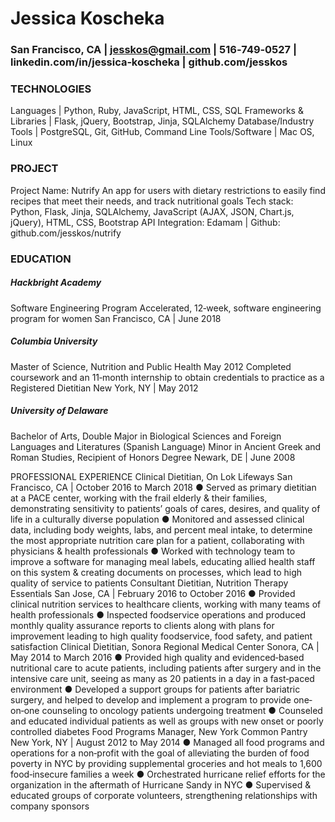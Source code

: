 # Jessica Koscheka
### San Francisco, CA | jesskos@gmail.com | 516‐749‐0527 | linkedin.com/in/jessica‐koscheka | github.com/jesskos
### TECHNOLOGIES
Languages | Python, Ruby, JavaScript, HTML, CSS, SQL
Frameworks & Libraries | Flask, jQuery, Bootstrap, Jinja, SQLAlchemy Database/Industry Tools | PostgreSQL, Git, GitHub, Command Line Tools/Software | Mac OS, Linux

### PROJECT
Project Name: Nutrify
An app for users with dietary restrictions to easily find recipes that meet their needs, and track nutritional goals Tech stack: Python, Flask, Jinja, SQLAlchemy, JavaScript (AJAX, JSON, Chart.js, jQuery), HTML, CSS, Bootstrap API Integration: Edamam | Github: github.com/jesskos/nutrify

### EDUCATION 
#####  Hackbright Academy
Software Engineering Program
Accelerated, 12‐week, software engineering program for women
San Francisco, CA | June 2018

##### Columbia University 
Master of Science, Nutrition and Public Health
May 2012 Completed coursework and an 11‐month internship to obtain credentials to practice as a Registered Dietitian
New York, NY | May 2012

##### University of Delaware
Bachelor of Arts, Double Major in Biological Sciences and Foreign Languages and Literatures (Spanish Language) Minor in Ancient Greek and Roman Studies, Recipient of Honors Degree
Newark, DE | June 2008

PROFESSIONAL EXPERIENCE
Clinical Dietitian, On Lok Lifeways San Francisco, CA | October 2016 to March 2018
● Served as primary dietitian at a PACE center, working with the frail elderly & their families, demonstrating sensitivity to patients’ goals of cares, desires, and quality of life in a culturally diverse population
● Monitored and assessed clinical data, including body weights, labs, and percent meal intake, to determine the most appropriate nutrition care plan for a patient, collaborating with physicians & health professionals
● Worked with technology team to improve a software for managing meal labels, educating allied health staff on this system & creating documents on processes, which lead to high quality of service to patients
Consultant Dietitian, Nutrition Therapy Essentials San Jose, CA | February 2016 to October 2016
● Provided clinical nutrition services to healthcare clients, working with many teams of health professionals
● Inspected foodservice operations and produced monthly quality assurance reports to clients along with
plans for improvement leading to high quality foodservice, food safety, and patient satisfaction
Clinical Dietitian, Sonora Regional Medical Center Sonora, CA | May 2014 to March 2016
● Provided high quality and evidenced‐based nutritional care to acute patients, including patients after
surgery and in the intensive care unit, seeing as many as 20 patients in a day in a fast‐paced environment
● Developed a support groups for patients after bariatric surgery, and helped to develop and implement a
program to provide one‐on‐one counseling to oncology patients undergoing treatment
● Counseled and educated individual patients as well as groups with new onset or poorly controlled diabetes
Food Programs Manager, New York Common Pantry New York, NY | August 2012 to May 2014
● Managed all food programs and operations for a non‐profit with the goal of alleviating the burden of food poverty in NYC by providing supplemental groceries and hot meals to 1,600 food‐insecure families a week
● Orchestrated hurricane relief efforts for the organization in the aftermath of Hurricane Sandy in NYC
● Supervised & educated groups of corporate volunteers, strengthening relationships with company sponsors

